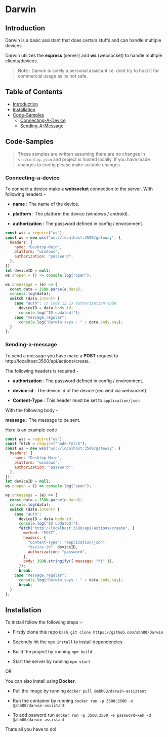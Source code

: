 # Darwin

## Introduction

Darwin is a basic assistant that does certain stuffs and can handle multiple devices.

Darwin utilizes the **express** (server) and **ws** (websocket) to handle multiple clients/devices.

> Note : Darwin is solely a personal assistant i.e. dont try to host it for commercial usage as its not safe.

## Table of Contents

- [Introduction](#introduction)
- [Installation](#installation)
- [Code-Samples](#code-samples)
  - [Connecting-A-Device](#connecting-a-device)
  - [Sending-A-Message](#sending-a-message)

## Code-Samples

> These samples are written assuming there are no changes in `src/config.json` and project is hosted locally.
> If you have made changes to config please make suitable changes.

### Connecting-a-device

To connect a device make a **websocket** connection to the server.
With following headers -

- **name** : The name of the device.

- **platform** : The platform the device (windows / android).

- **authorization** : The password defined in config / environment.

```js
const wss = require("ws");
const ws = new wss("ws://localhost:3500/gateway", {
  headers: {
    name: "Desktop-Main",
    platform: "windows",
    authorization: "password",
  },
});
let deviceID = null;
ws.onopen = () => console.log("open");

ws.onmessage = (e) => {
  const data = JSON.parse(e.data);
  console.log(data);
  switch (data.intent) {
    case "auth": // Code 12 is authorization code
      deviceID = data.body.id;
      console.log("ID updated!");
    case "message.regular":
      console.log("Darwin says : " + data.body.say);
  }
};
```

### Sending-a-message

To send a message you have make a **POST** request to http://localhost:3500/api/actions/create.

The following headers is required -

- **authorization** : The password defined in config / environment.

- **device-id** : The device id of the device (recivied via websocket).

- **Content-Type** : This header must be set to `application/json`

With the following body -

**message** : The message to be sent.

Here is an example code

```js
const wss = require("ws");
const fetch = require("node-fetch");
const ws = new wss("ws://localhost:3500/gateway", {
  headers: {
    name: "Desktop-Main",
    platform: "windows",
    authorization: "password",
  },
});
let deviceID = null;
ws.onopen = () => console.log("open");

ws.onmessage = (e) => {
  const data = JSON.parse(e.data);
  console.log(data);
  switch (data.intent) {
    case "auth":
      deviceID = data.body.id;
      console.log("ID updated!");
      fetch("http://localhost:3500/api/actions/create", {
        method: "POST",
        headers: {
          "Content-Type": "application/json",
          "device-id": deviceID,
          authorization: "password",
        },
        body: JSON.stringify({ message: "hi" }),
      });
      break;
    case "message.regular":
      console.log("Darwin says : " + data.body.say);
      break;
  }
};
```

## Installation

To install follow the following steps :-

- Firstly clone this repo `bash git clone https://github.com/abh80/Darwin`

- Secondly hit the `npm install` to install dependencies

- Build the project by running `npm build`

- Start the server by running `npm start`

OR

You can also install using **Docker**.

- Pull the image by running `docker pull @abh80/darwin-assistant`

- Run the container by running `docker run -p 3500:3500 -d @abh80/darwin-assistant`

- To add pasword run `docker run -p 3500:3500 -e password=kek -d @abh80/darwin-assistant`

Thats all you have to do!
